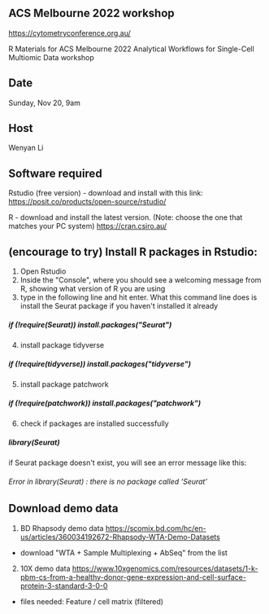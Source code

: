 ## ACS Melbourne 2022 workshop
https://cytometryconference.org.au/

R Materials for ACS Melbourne 2022 
Analytical Workflows for Single-Cell Multiomic Data workshop

## Date
Sunday, Nov 20, 9am

## Host
Wenyan Li

## Software required
Rstudio (free version) - download and install with this link:
https://posit.co/products/open-source/rstudio/

R - download and install the latest version. (Note: choose the one that matches your PC system)
https://cran.csiro.au/

## (encourage to try) Install R packages in Rstudio:
1. Open Rstudio
2. Inside the "Console", where you should see a welcoming message from R, showing what version of R you are using
3. type in the following line and hit enter. What this command line does is install the Seurat package if you haven't installed it already
##### if (!require(Seurat)) install.packages("Seurat")
4. install package tidyverse
##### if (!require(tidyverse)) install.packages("tidyverse")
5. install package patchwork
##### if (!require(patchwork)) install.packages("patchwork")
6. check if packages are installed successfully
##### library(Seurat)
if Seurat package doesn't exist, you will see an error message like this:
###### Error in library(Seurat) : there is no package called ‘Seurat’

## Download demo data
1. BD Rhapsody demo data
https://scomix.bd.com/hc/en-us/articles/360034192672-Rhapsody-WTA-Demo-Datasets
* download "WTA + Sample Multiplexing + AbSeq" from the list

2. 10X demo data
https://www.10xgenomics.com/resources/datasets/1-k-pbm-cs-from-a-healthy-donor-gene-expression-and-cell-surface-protein-3-standard-3-0-0
* files needed: Feature / cell matrix (filtered)

